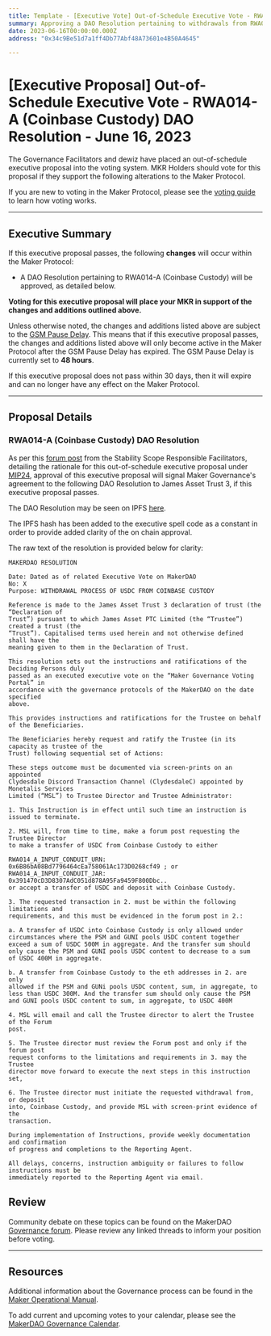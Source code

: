 ```yaml
---
title: Template - [Executive Vote] Out-of-Schedule Executive Vote - RWA014-A (Coinbase Custody) DAO Resolution - June 16, 2023
summary: Approving a DAO Resolution pertaining to withdrawals from RWA014-A (Coinbase Custody) in the event of reduced liquidity against USDC.
date: 2023-06-16T00:00:00.000Z
address: "0x34c9Be51d7a1ff4Db77Abf48A73601e4B50A4645"

---
```

# [Executive Proposal] Out-of-Schedule Executive Vote - RWA014-A (Coinbase Custody) DAO Resolution - June 16, 2023

The Governance Facilitators and dewiz have placed an out-of-schedule executive proposal into the voting system. MKR Holders should vote for this proposal if they support the following alterations to the Maker Protocol.

If you are new to voting in the Maker Protocol, please see the [voting guide](https://manual.makerdao.com/governance/voting-in-makerdao/on-chain-governance) to learn how voting works.

---

## Executive Summary

If this executive proposal passes, the following **changes** will occur within the Maker Protocol:
- A DAO Resolution pertaining to RWA014-A (Coinbase Custody) will be approved, as detailed below.

**Voting for this executive proposal will place your MKR in support of the changes and additions outlined above.**

Unless otherwise noted, the changes and additions listed above are subject to the [GSM Pause Delay](https://manual.makerdao.com/parameter-index/core/param-gsm-pause-delay). This means that if this executive proposal passes, the changes and additions listed above will only become active in the Maker Protocol after the GSM Pause Delay has expired. The GSM Pause Delay is currently set to **48 hours**.

If this executive proposal does not pass within 30 days, then it will expire and can no longer have any effect on the Maker Protocol.


---

## Proposal Details

### RWA014-A (Coinbase Custody) DAO Resolution

As per this [forum post](https://forum.makerdao.com/t/out-of-schedule-executive-to-fortify-elasticity-of-on-chain-1-1-liquidity-of-usdc/21168) from the Stability Scope Responsible Facilitators, detailing the rationale for this out-of-schedule executive proposal under [MIP24](https://mips.makerdao.com/mips/details/MIP24), approval of this executive proposal will signal Maker Governance's agreement to the following DAO Resolution to James Asset Trust 3, if this executive proposal passes.

The DAO Resolution may be seen on IPFS [here](https://gateway.pinata.cloud/ipfs/QmYPbYoPjrSzBu5gt9tip78siG1gFvY8K4HTkHEFJgMmM8).

The IPFS hash has been added to the executive spell code as a constant in order to provide added clarity of the on chain approval.

The raw text of the resolution is provided below for clarity:

```
MAKERDAO RESOLUTION

Date: Dated as of related Executive Vote on MakerDAO
No: X
Purpose: WITHDRAWAL PROCESS OF USDC FROM COINBASE CUSTODY

Reference is made to the James Asset Trust 3 declaration of trust (the “Declaration of
Trust”) pursuant to which James Asset PTC Limited (the “Trustee”) created a trust (the
“Trust”). Capitalised terms used herein and not otherwise defined shall have the
meaning given to them in the Declaration of Trust.

This resolution sets out the instructions and ratifications of the Deciding Persons duly
passed as an executed executive vote on the “Maker Governance Voting Portal” in
accordance with the governance protocols of the MakerDAO on the date specified
above.

This provides instructions and ratifications for the Trustee on behalf of the Beneficiaries.

The Beneficiaries hereby request and ratify the Trustee (in its capacity as trustee of the
Trust) following sequential set of Actions:

These steps outcome must be documented via screen-prints on an appointed
Clydesdale Discord Transaction Channel (ClydesdaleC) appointed by Monetalis Services
Limited (“MSL”) to Trustee Director and Trustee Administrator:

1. This Instruction is in effect until such time an instruction is issued to terminate.

2. MSL will, from time to time, make a forum post requesting the Trustee Director
to make a transfer of USDC from Coinbase Custody to either

RWA014_A_INPUT_CONDUIT_URN:
0x6B86bA08Bd7796464cEa758061Ac173D0268cf49 ; or
RWA014_A_INPUT_CONDUIT_JAR:
0x391470cD3D8307AdC051d878A95Fa9459F800Dbc..
or accept a transfer of USDC and deposit with Coinbase Custody.

3. The requested transaction in 2. must be within the following limitations and
requirements, and this must be evidenced in the forum post in 2.:

a. A transfer of USDC into Coinbase Custody is only allowed under
circumstances where the PSM and GUNI pools USDC content together
exceed a sum of USDC 500M in aggregate. And the transfer sum should
only cause the PSM and GUNI pools USDC content to decrease to a sum
of USDC 400M in aggregate.

b. A transfer from Coinbase Custody to the eth addresses in 2. are only
allowed if the PSM and GUNi pools USDC content, sum, in aggregate, to
less than USDC 300M. And the transfer sum should only cause the PSM
and GUNI pools USDC content to sum, in aggregate, to USDC 400M

4. MSL will email and call the Trustee director to alert the Trustee of the Forum
post.

5. The Trustee director must review the Forum post and only if the forum post
request conforms to the limitations and requirements in 3. may the Trustee
director move forward to execute the next steps in this instruction set,

6. The Trustee director must initiate the requested withdrawal from, or deposit
into, Coinbase Custody, and provide MSL with screen-print evidence of the
transaction.

During implementation of Instructions, provide weekly documentation and confirmation
of progress and completions to the Reporting Agent.

All delays, concerns, instruction ambiguity or failures to follow instructions must be
immediately reported to the Reporting Agent via email.
```

## Review

Community debate on these topics can be found on the MakerDAO [Governance forum](https://forum.makerdao.com/). Please review any linked threads to inform your position before voting.

---

## Resources

Additional information about the Governance process can be found in the [Maker Operational Manual](https://manual.makerdao.com).

To add current and upcoming votes to your calendar, please see the [MakerDAO Governance Calendar](https://manual.makerdao.com/makerdao/calendars/governance-calendar).

